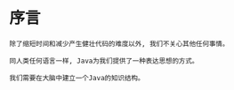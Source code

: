 # 序言
    除了缩短时间和减少产生健壮代码的难度以外, 我们不关心其他任何事情。
    
    同人类任何语言一样, Java为我们提供了一种表达思想的方式。
    
    我们需要在大脑中建立一个Java的知识结构。
    
    
